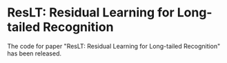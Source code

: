 # ResLT: Residual Learning for Long-tailed Recognition
The code for paper "ResLT: Residual Learning for Long-tailed Recognition" has been released.





